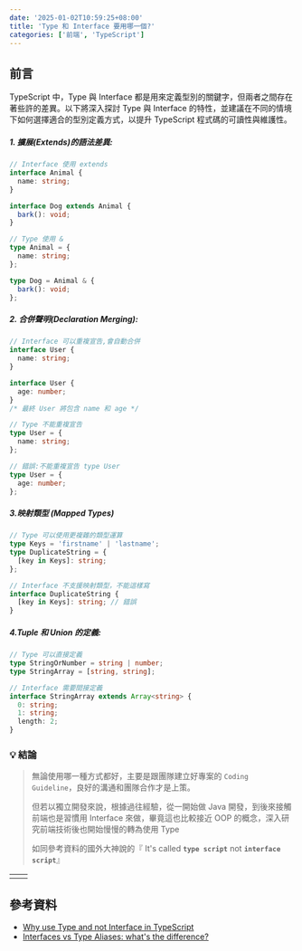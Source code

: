 ```yaml
---
date: '2025-01-02T10:59:25+08:00'
title: 'Type 和 Interface 要用哪一個?'
categories: ['前端', 'TypeScript']
---
```


## 前言

TypeScript 中，Type 與 Interface 都是用來定義型別的關鍵字，但兩者之間存在著些許的差異。以下將深入探討 Type 與 Interface 的特性，並建議在不同的情境下如何選擇適合的型別定義方式，以提升 TypeScript 程式碼的可讀性與維護性。

##### 1. 擴展(Extends)的語法差異:

```typescript
// Interface 使用 extends
interface Animal {
  name: string;
}

interface Dog extends Animal {
  bark(): void;
}

// Type 使用 &
type Animal = {
  name: string;
};

type Dog = Animal & {
  bark(): void;
};
```

##### 2. 合併聲明(Declaration Merging):

```ts
// Interface 可以重複宣告,會自動合併
interface User {
  name: string;
}

interface User {
  age: number;
}
/* 最終 User 將包含 name 和 age */

// Type 不能重複宣告
type User = {
  name: string;
};

// 錯誤:不能重複宣告 type User
type User = {
  age: number;
};
```

##### 3.映射類型 (Mapped Types)

```ts
// Type 可以使用更複雜的類型運算
type Keys = 'firstname' | 'lastname';
type DuplicateString = {
  [key in Keys]: string;
};

// Interface 不支援映射類型，不能這樣寫
interface DuplicateString {
  [key in Keys]: string; // 錯誤
}
```

##### 4.Tuple 和 Union 的定義:

```ts
// Type 可以直接定義
type StringOrNumber = string | number;
type StringArray = [string, string];

// Interface 需要間接定義
interface StringArray extends Array<string> {
  0: string;
  1: string;
  length: 2;
}
```

### 💡 結論

> 無論使用哪一種方式都好，主要是跟團隊建立好專案的 `Coding Guideline`，良好的溝通和團隊合作才是上策。
>
> 但若以獨立開發來說，根據過往經驗，從一開始做 Java 開發，到後來接觸前端也是習慣用 Interface 來做，畢竟這也比較接近 OOP 的概念，深入研究前端技術後也開始慢慢的轉為使用 Type
>
> 如同參考資料的國外大神說的『 It's called **`type script`** not **`interface script`**』

|     |     |
| --- | --- |
|     |     |

## **參考資料**

- [Why use Type and not Interface in TypeScript](https://www.youtube.com/watch?v=Idf0zh9f3qQ)
- [Interfaces vs Type Aliases: what's the difference?](https://www.youtube.com/watch?v=QYO-sieqLD4)
